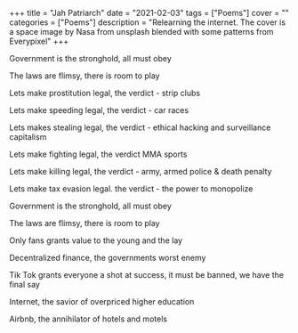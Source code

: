 +++
title = "Jah Patriarch"
date = "2021-02-03"
tags = ["Poems"]
cover = ""
categories = ["Poems"]
description = "Relearning the internet. The cover is a space image by Nasa from unsplash blended with some patterns from Everypixel"
+++

Government is the stronghold, all must obey

The laws are flimsy, there is room to play

Lets make prostitution legal, the verdict - strip clubs

Lets make speeding legal, the verdict - car races

Lets makes stealing legal, the verdict - ethical hacking and surveillance capitalism

Lets make fighting legal, the verdict MMA sports

Lets make killing legal, the verdict - army, armed police & death penalty

Lets make tax evasion legal. the verdict - the power to monopolize

Government is the stronghold, all must obey

The laws are flimsy, there is room to play

Only fans grants value to the young and the lay

Decentralized finance, the governments worst enemy

Tik Tok grants everyone a shot at success, it must be banned, we have the final say

Internet, the savior of overpriced higher education

Airbnb, the annihilator of hotels and motels

